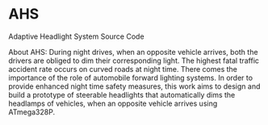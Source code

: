 # AHS
Adaptive Headlight System Source Code

About AHS:
During night drives, when an opposite vehicle arrives, both the drivers are obliged to dim their corresponding light. The highest fatal traffic accident rate occurs on curved roads at night time. There comes the importance of the role of automobile forward lighting systems.
In order to provide enhanced night time safety measures, this work aims to design and build a prototype of steerable headlights that automatically dims the headlamps of vehicles, when an opposite vehicle arrives using ATmega328P.
